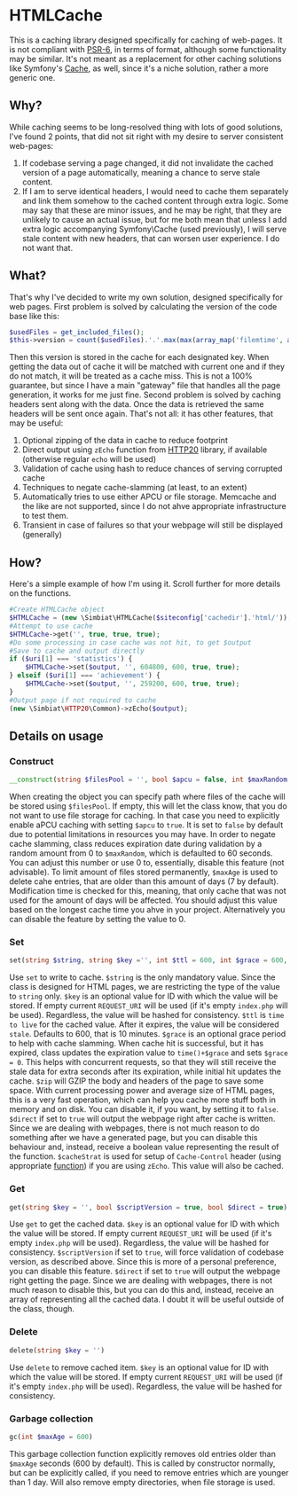 # HTMLCache
This is a caching library designed specifically for caching of web-pages. It is not compliant with [PSR-6](https://github.com/php-fig/cache), in terms of format, although some functionality may be similar. It's not meant as a replacement for other caching solutions like Symfony's [Cache](https://github.com/symfony/cache), as well, since it's a niche solution, rather a more generic one.

## Why?
While caching seems to be long-resolved thing with lots of good solutions, I've found 2 points, that did not sit right with my desire to server consistent web-pages:
1. If codebase serving a page changed, it did not invalidate the cached version of a page automatically, meaning a chance to serve stale content.
2. If I am to serve identical headers, I would need to cache them separately and link them somehow to the cached content through extra logic.
Some may say that these are minor issues, and he may be right, that they are unlikely to cause an actual issue, but for me both mean that unless I add extra logic accompanying Symfony\Cache (used previously), I will serve stale content with new headers, that can worsen user experience. I do not want that.

## What?
That's why I've decided to write my own solution, designed specifically for web pages.
First problem is solved by calculating the version of the code base like this:
```php
$usedFiles = get_included_files();
$this->version = count($usedFiles).'.'.max(max(array_map('filemtime', array_filter($usedFiles, 'is_file'))),
```
Then this version is stored in the cache for each designated key. When getting the data out of cache it will be matched with current one and if they do not match, it will be treated as a cache miss. This is not a 100% guarantee, but since I have a main "gateway" file that handles all the page generation, it works for me just fine.
Second problem is solved by caching headers sent along with the data. Once the data is retrieved the same headers will be sent once again.
That's not all: it has other features, that may be useful:
1. Optional zipping of the data in cache to reduce footprint
2. Direct output using `zEcho` function from [HTTP20](https://github.com/Simbiat/HTTP20/blob/main/doc/Common.md#zecho) library, if available (otherwise regular `echo` will be used)
3. Validation of cache using hash to reduce chances of serving corrupted cache
4. Techniques to negate cache-slamming (at least, to an extent)
5. Automatically tries to use either APCU or file storage. Memcache and the like are not supported, since I do not ahve appropriate infrastructure to test them.
6. Transient in case of failures so that your webpage will still be displayed (generally)

## How?
Here's a simple example of how I'm using it. Scroll further for more details on the functions.
```php
#Create HTMLCache object
$HTMLCache = (new \Simbiat\HTMLCache($siteconfig['cachedir'].'html/'));
#Attempt to use cache
$HTMLCache->get('', true, true, true);
#Do some processing in case cache was not hit, to get $output
#Save to cache and output directly
if ($uri[1] === 'statistics') {
    $HTMLCache->set($output, '', 604800, 600, true, true);
} elseif ($uri[1] === 'achievement') {
    $HTMLCache->set($output, '', 259200, 600, true, true);
}
#Output page if not required to cache
(new \Simbiat\HTTP20\Common)->zEcho($output);
```

## Details on usage
### Construct
```php
__construct(string $filesPool = '', bool $apcu = false, int $maxRandom = 60, int $maxAge = 7)
```
When creating the object you can specify path where files of the cache will be stored using `$filesPool`. If empty, this will let the class know, that you do not want to use file storage for caching. In that case you need to explicitly enable aPCU caching with setting `$apcu` to `true`. It is set to `false` by default due to potential limitations in resources you may have.
In order to negate cache slamming, class reduces expiration date during validation by a random amount from 0 to `$maxRandom`, which is defaulted to 60 seconds. You can adjust this number or use 0 to, essentially, disable this feature (not advisable).
To limit amount of files stored permanently, `$maxAge` is used to delete cahe entries, that are older than this amount of days (7 by default). Modification time is checked for this, meaning, that only cache that was not used for the amount of days will be affected. You should adjust this value based on the longest cache time you ahve in your project. Alternatively you can disable the feature by setting the value to 0.

### Set
```php
set(string $string, string $key ='', int $ttl = 600, int $grace = 600, bool $zip = true, bool $direct = true, string $cacheStrat = '')
```
Use `set` to write to cache. `$string` is the only mandatory value. Since the class is designed for HTML pages, we are restricting the type of the value to `string` only.
`$key` is an optional value for ID with which the value will be stored. If empty current `REQUEST_URI` will be used (if it's empty `index.php` will be used). Regardless, the value will be hashed for consistency.
`$ttl` is `time to live` for the cached value. After it expires, the value will be considered `stale`. Defaults to 600, that is 10 minutes.
`$grace` is an optional grace period to help with cache slamming. When cache hit is successful, but it has expired, class updates the expiration value to `time()+$grace` and sets `$grace = 0`. This helps with concurrent requests, so that they will still receive the stale data for extra seconds after its expiration, while initial hit updates the cache.
`$zip` will GZIP the body and headers of the page to save some space. With current processing power and average size of HTML pages, this is a very fast operation, which can help you cache more stuff both in memory and on disk. You can disable it, if you want, by setting it to `false`.
`$direct` if set to `true` will output the webpage right after cache is written. Since we are dealing with webpages, there is not much reason to do something after we have a generated page, but you can disable this behaviour and, instead, receive a boolean value representing the result of the function.
`$cacheStrat` is used for setup of `Cache-Control` header (using appropriate [function](https://github.com/Simbiat/HTTP20/blob/main/doc/Headers.md#cachecontrol)) if you are using `zEcho`. This value will also be cached.

### Get
```php
get(string $key = '', bool $scriptVersion = true, bool $direct = true)
```
Use `get` to get the cached data.
`$key` is an optional value for ID with which the value will be stored. If empty current `REQUEST_URI` will be used (if it's empty `index.php` will be used). Regardless, the value will be hashed for consistency.
`$scriptVersion` if set to `true`, will force validation of codebase version, as described above. Since this is more of a personal preference, you can disable this feature.
`$direct` if set to `true` will output the webpage right getting the page. Since we are dealing with webpages, there is not much reason to disable this, but you can do this and, instead, receive an array of representing all the cached data. I doubt it will be useful outside of the class, though.

### Delete
```php
delete(string $key = '')
```
Use `delete` to remove cached item.
`$key` is an optional value for ID with which the value will be stored. If empty current `REQUEST_URI` will be used (if it's empty `index.php` will be used). Regardless, the value will be hashed for consistency.

### Garbage collection
```php
gc(int $maxAge = 600)
```
This garbage collection function explicitly removes old entries older than `$maxAge` seconds (600 by default). This is called by constructor normally, but can be explicitly called, if you need to remove entries which are younger than 1 day.
Will also remove empty directories, when file storage is used.
